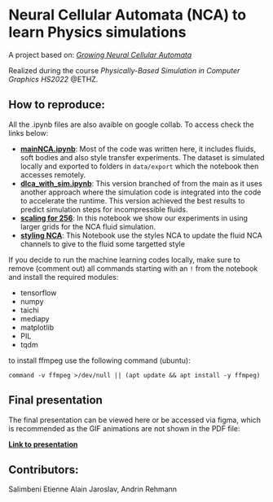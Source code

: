 # Neural Cellular Automata (NCA) to learn Physics simulations

A project based on: [*Growing Neural Cellular Automata*](https://distill.pub/2020/growing-ca/)

Realized during the course *Physically-Based Simulation in Computer Graphics HS2022* @ETHZ.

## How to reproduce:

All the .ipynb files are also avaible on google collab. To access check the links below:

- [**mainNCA.ipynb**](https://colab.research.google.com/drive/1K2Eogp9hiieuxIuShUuhhVIE9bJ264K2?usp=sharing): Most of the code was written here, it includes fluids, soft bodies and also style transfer experiments. The dataset is simulated locally and exported to folders in ``data/export`` which the notebook then accesses remotely. 
- [**dlca_with_sim.ipynb**](https://colab.research.google.com/drive/1HPg_dMIGGCdZ8mJWoeTOIaRWQmiKeWQ3?usp=sharing): This version branched of from the main as it uses another approach where the simulation code is integrated into the code to accelerate the runtime. This version achieved the best results to predict simulation steps for incompressible fluids.
- [**scaling for 256**](https://colab.research.google.com/drive/1qkvivPC-q2J77aYeuMNnq__BQiVZcNAc): In this notebook we show our experiments in using larger grids for the NCA fluid simulation.
- [**styling NCA**](https://colab.research.google.com/drive/1N8E2l4EyD79bEdGuL8fsTnyjIwkY1Wuq): This Notebook use the styles NCA to update the fluid NCA channels to give to the fluid some targetted style

If you decide to run the machine learning codes locally, make sure to remove (comment out) all commands starting with an ``!`` from the notebook and install the required modules:

- tensorflow
- numpy
- taichi
- mediapy
- matplotlib
- PIL
- tqdm

to install ffmpeg use the following command (ubuntu):

```command -v ffmpeg >/dev/null || (apt update && apt install -y ffmpeg)```


## Final presentation

The final presentation can be viewed here or be accessed via figma, which is recommended as the GIF animations are not shown in the PDF file: 

[**Link to presentation**](https://www.figma.com/file/XzlSP8irZH7dJJ0ICHBnaW/dlca?node-id=182%3A2&t=FleN39ftbAMWeFrY-1)


## Contributors:

Salimbeni Etienne Alain Jaroslav, Andrin Rehmann
